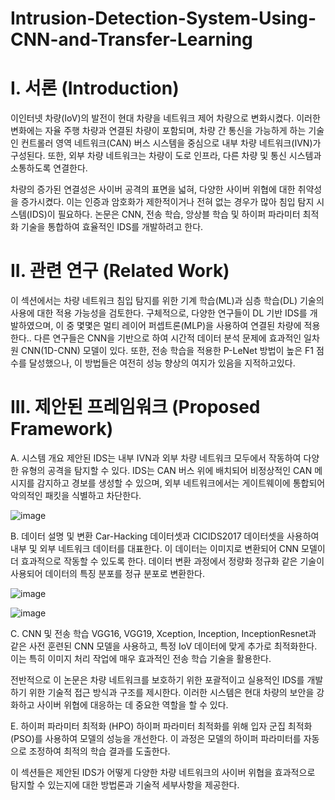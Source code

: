 Intrusion-Detection-System-Using-CNN-and-Transfer-Learning
=============

# I. 서론 (Introduction)
이인터넷 차량(IoV)의 발전이 현대 차량을 네트워크 제어 차량으로 변화시켰다. 이러한 변화에는 자율 주행 차량과 연결된 차량이 포함되며, 차량 간 통신을 가능하게 하는 기술인 컨트롤러 영역 네트워크(CAN) 버스 시스템을 중심으로 내부 차량 네트워크(IVN)가 구성된다. 또한, 외부 차량 네트워크는 차량이 도로 인프라, 다른 차량 및 통신 시스템과 소통하도록 연결한다.

차량의 증가된 연결성은 사이버 공격의 표면을 넓혀, 다양한 사이버 위협에 대한 취약성을 증가시켰다. 이는 인증과 암호화가 제한적이거나 전혀 없는 경우가 많아 침입 탐지 시스템(IDS)이 필요하다. 논문은 CNN, 전송 학습, 앙상블 학습 및 하이퍼 파라미터 최적화 기술을 통합하여 효율적인 IDS를 개발하려고 한다.

# II. 관련 연구 (Related Work)
이 섹션에서는 차량 네트워크 침입 탐지를 위한 기계 학습(ML)과 심층 학습(DL) 기술의 사용에 대한 적용 가능성을 검토한다. 구체적으로, 다양한 연구들이 DL 기반 IDS를 개발하였으며, 이 중 몇몇은 멀티 레이어 퍼셉트론(MLP)을 사용하여 연결된 차량에 적용한다.. 다른 연구들은 CNN을 기반으로 하여 시간적 데이터 분석 문제에 효과적인 일차원 CNN(1D-CNN) 모델이 있다. 또한, 전송 학습을 적용한 P-LeNet 방법이 높은 F1 점수를 달성했으나, 이 방법들은 여전히 성능 향상의 여지가 있음을 지적하고있다.

# III. 제안된 프레임워크 (Proposed Framework)
A. 시스템 개요
제안된 IDS는 내부 IVN과 외부 차량 네트워크 모두에서 작동하여 다양한 유형의 공격을 탐지할 수 있다. IDS는 CAN 버스 위에 배치되어 비정상적인 CAN 메시지를 감지하고 경보를 생성할 수 있으며, 외부 네트워크에서는 게이트웨이에 통합되어 악의적인 패킷을 식별하고 차단한다.

![image](https://github.com/WhiteHatSchool2nd/PaperReview/assets/128721477/08b6ad9f-0d58-44f0-b35c-7113d0921be4)

B. 데이터 설명 및 변환
Car-Hacking 데이터셋과 CICIDS2017 데이터셋을 사용하여 내부 및 외부 네트워크 데이터를 대표한다. 이 데이터는 이미지로 변환되어 CNN 모델이 더 효과적으로 작동할 수 있도록 한다. 데이터 변환 과정에서 정량화 정규화 같은 기술이 사용되어 데이터의 특징 분포를 정규 분포로 변환한다.

![image](https://github.com/WhiteHatSchool2nd/PaperReview/assets/128721477/1d29a99f-4d66-45af-81d3-fa6476f0e977)

![image](https://github.com/WhiteHatSchool2nd/PaperReview/assets/128721477/7514396f-929f-461b-bfc5-8ff624420b4d)



C. CNN 및 전송 학습
VGG16, VGG19, Xception, Inception, InceptionResnet과 같은 사전 훈련된 CNN 모델을 사용하고, 특정 IoV 데이터에 맞게 추가로 최적화한다. 이는 특히 이미지 처리 작업에 매우 효과적인 전송 학습 기술을 활용한다.

전반적으로 이 논문은 차량 네트워크를 보호하기 위한 포괄적이고 실용적인 IDS를 개발하기 위한 기술적 접근 방식과 구조를 제시한다. 이러한 시스템은 현대 차량의 보안을 강화하고 사이버 위협에 대응하는 데 중요한 역할을 할 수 있다.

E. 하이퍼 파라미터 최적화 (HPO)
하이퍼 파라미터 최적화를 위해 입자 군집 최적화(PSO)를 사용하여 모델의 성능을 개선한다. 이 과정은 모델의 하이퍼 파라미터를 자동으로 조정하여 최적의 학습 결과를 도출한다.

이 섹션들은 제안된 IDS가 어떻게 다양한 차량 네트워크의 사이버 위협을 효과적으로 탐지할 수 있는지에 대한 방법론과 기술적 세부사항을 제공한다.




